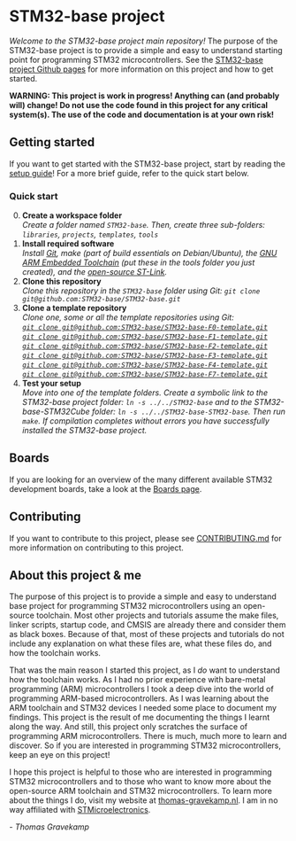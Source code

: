 # STM32-base project

_Welcome to the STM32-base project main repository!_ The purpose of the STM32-base project is to provide a simple and easy to understand starting point for programming STM32 microcontrollers. See the [STM32-base project Github pages](https://stm32-base.org) for more information on this project and how to get started.

**WARNING: This project is work in progress! Anything can (and probably will) change! Do not use the code found in this project for any critical system(s). The use of the code and documentation is at your own risk!**

## Getting started

If you want to get started with the STM32-base project, start by reading the [setup guide](https://stm32-base.org/guides/setup)! For a more brief guide, refer to the quick start below.

### Quick start

 0. **Create a workspace folder** <br> _Create a folder named `STM32-base`. Then, create three sub-folders: `libraries`, `projects`, `templates`, `tools`_
 1. **Install required software** <br> _Install [Git](https://git-scm.com/book/en/v2/Getting-Started-Installing-Git), make (part of build essentials on Debian/Ubuntu), the [GNU ARM Embedded Toolchain](https://developer.arm.com/open-source/gnu-toolchain/gnu-rm/downloads) (put these in the tools folder you just created), and the [open-source ST-Link](https://github.com/texane/stlink#installation)._
 2. **Clone this repository** <br> _Clone this repository in the `STM32-base` folder using Git: `git clone git@github.com:STM32-base/STM32-base.git`_
 3. **Clone a template repository** <br> _Clone one, some or all the template repositories using Git: <br> [`git clone git@github.com:STM32-base/STM32-base-F0-template.git`](https://github.com/STM32-base/STM32-base-F0-template)<br>[`git clone git@github.com:STM32-base/STM32-base-F1-template.git`](https://github.com/STM32-base/STM32-base-F1-template)<br>[`git clone git@github.com:STM32-base/STM32-base-F2-template.git`](https://github.com/STM32-base/STM32-base-F2-template)<br>[`git clone git@github.com:STM32-base/STM32-base-F3-template.git`](https://github.com/STM32-base/STM32-base-F3-template)<br>[`git clone git@github.com:STM32-base/STM32-base-F4-template.git`](https://github.com/STM32-base/STM32-base-F4-template)<br>[`git clone git@github.com:STM32-base/STM32-base-F7-template.git`](https://github.com/STM32-base/STM32-base-F7-template)_
 4. **Test your setup** <br> _Move into one of the template folders. Create a symbolic link to the STM32-base project folder: `ln -s ../../STM32-base` and to the STM32-base-STM32Cube folder: `ln -s ../../STM32-base-STM32-base`. Then run `make`. If compilation completes without errors you have successfully installed the STM32-base project._

## Boards

If you are looking for an overview of the many different available STM32 development boards, take a look at the [Boards page](https://stm32-base.org/boards).

## Contributing

If you want to contribute to this project, please see [CONTRIBUTING.md](https://github.com/STM32-base/STM32-base/blob/master/CONTRIBUTING.md) for more information on contributing to this project.

## About this project & me

The purpose of this project is to provide a simple and easy to understand base project for programming STM32 microcontrollers using an open-source toolchain. Most other projects and tutorials assume the make files, linker scripts, startup code, and CMSIS are already there and consider them as black boxes. Because of that, most of these projects and tutorials do not include any explanation on what these files are, what these files do, and how the toolchain works.

That was the main reason I started this project, as I _do_ want to understand how the toolchain works. As I had no prior experience with bare-metal programming (ARM) microcontrollers I took a deep dive into the world of programming ARM-based microcontrollers. As I was learning about the ARM toolchain and STM32 devices I needed some place to document my findings. This project is the result of me documenting the things I learnt along the way. And still, this project only scratches the surface of programming ARM microcontrollers. There is much, much more to learn and discover. So if you are interested in programming STM32 microcontrollers, keep an eye on this project!

I hope this project is helpful to those who are interested in programming STM32 microcontrollers and to those who want to know more about the open-source ARM toolchain and STM32 microcontrollers. To learn more about the things I do, visit my website at [thomas-gravekamp.nl](https://thomas-gravekamp.nl). I am in no way affiliated with [STMicroelectronics](https://www.st.com).

 \- _Thomas Gravekamp_
